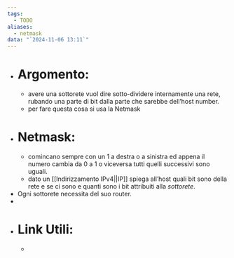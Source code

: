 ```yaml
---
tags:
  - TODO
aliases:
  - netmask
data: "`2024-11-06 13:11`"
---
```

- # Argomento:
	- avere una sottorete vuol dire sotto-dividere internamente una rete, rubando una parte di bit dalla parte che sarebbe dell’host number. 
	- per fare questa cosa si usa la Netmask
- # Netmask:
	- comincano sempre con un 1 a destra o a sinistra ed appena il numero cambia da 0 a 1 o viceversa tutti quelli successivi sono uguali.
	- dato un [[Indirizzamento IPv4||IP]] spiega all’host quali bit sono della rete e se ci sono e quanti sono i bit attribuiti alla _sottorete_.
- Ogni sottorete necessita del suo router.
- 
- # Link Utili:
	- 